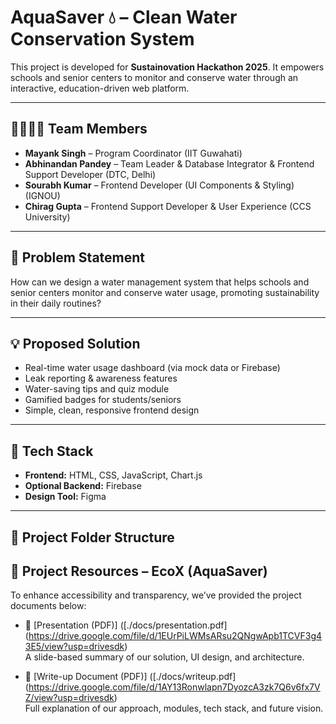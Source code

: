   # AquaSaver 💧 – Clean Water Conservation System

This project is developed for **Sustainovation Hackathon 2025**. It empowers schools and senior centers to monitor and conserve water through an interactive, education-driven web platform.

---

## 👨‍👩‍👧‍👦 Team Members

- **Mayank Singh** – Program Coordinator (IIT Guwahati)
- **Abhinandan Pandey** – Team Leader & Database Integrator & Frontend Support Developer (DTC, Delhi)
- **Sourabh Kumar** – Frontend Developer (UI Components & Styling) (IGNOU)
- **Chirag Gupta** – Frontend Support Developer & User Experience (CCS University)

---

## 📌 Problem Statement

How can we design a water management system that helps schools and senior centers monitor and conserve water usage, promoting sustainability in their daily routines?

---

## 💡 Proposed Solution

- Real-time water usage dashboard (via mock data or Firebase)
- Leak reporting & awareness features
- Water-saving tips and quiz module
- Gamified badges for students/seniors
- Simple, clean, responsive frontend design

---

## 🧩 Tech Stack

- **Frontend:** HTML, CSS, JavaScript, Chart.js  
- **Optional Backend:** Firebase  
- **Design Tool:** Figma

---

## 📁 Project Folder Structure 

## 📎 Project Resources – EcoX (AquaSaver)

To enhance accessibility and transparency, we’ve provided the project documents below:

- 📑 [Presentation (PDF)] ([./docs/presentation.pdf] (https://drive.google.com/file/d/1EUrPiLWMsARsu2QNgwApb1TCVF3g43E5/view?usp=drivesdk)  
  A slide-based summary of our solution, UI design, and architecture.

- 📝 [Write-up Document (PDF)] ([./docs/writeup.pdf] (https://drive.google.com/file/d/1AY13Ronwlapn7DyozcA3zk7Q6v6fx7VZ/view?usp=drivesdk)  
  Full explanation of our approach, modules, tech stack, and future vision.


